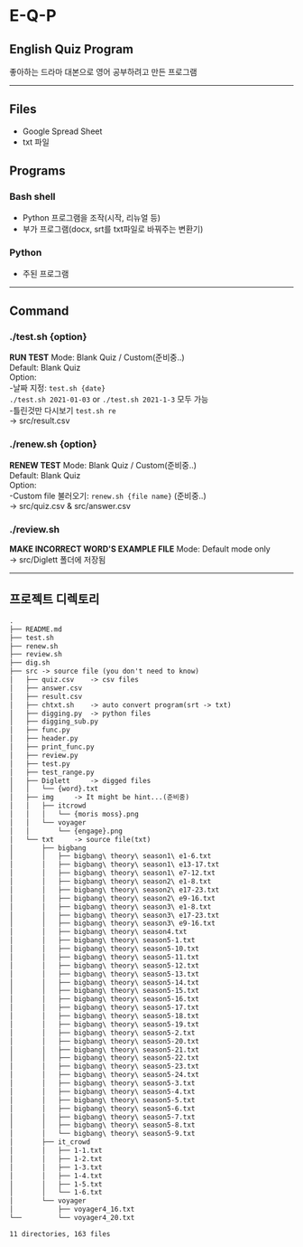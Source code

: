 # E-Q-P   

## English Quiz Program
좋아하는 드라마 대본으로 영어 공부하려고 만든 프로그램   

---

## Files
- Google Spread Sheet  
- txt 파일  

## Programs  
### Bash shell  
- Python 프로그램을 조작(시작, 리뉴얼 등)  
- 부가 프로그램(docx, srt를 txt파일로 바꿔주는 변환기)  
### Python  
- 주된 프로그램  

---

## Command  
### ./test.sh {option}
**RUN TEST**
Mode: Blank Quiz / Custom(준비중..)   
Default: Blank Quiz   
Option:   
	-날짜 지정: `test.sh {date}`      
	`./test.sh 2021-01-03` or `./test.sh 2021-1-3` 모두 가능   
	-틀린것만 다시보기 `test.sh re`  
-> src/result.csv
	
### ./renew.sh {option}
**RENEW TEST**
Mode: Blank Quiz / Custom(준비중..)   
Default: Blank Quiz   
Option:  
	-Custom file 불러오기: `renew.sh {file name}`
	(준비중..)  
-> src/quiz.csv & src/answer.csv
	
### ./review.sh
**MAKE INCORRECT WORD'S EXAMPLE FILE**
Mode: Default mode only  
-> src/Diglett 폴더에 저장됨   

---

## 프로젝트 디렉토리    
```md:directory.md
.
├── README.md
├── test.sh
├── renew.sh
├── review.sh
├── dig.sh
├── src -> source file (you don't need to know)
│   ├── quiz.csv 	-> csv files
│   ├── answer.csv
│   ├── result.csv	
│   ├── chtxt.sh	-> auto convert program(srt -> txt)
│   ├── digging.py	-> python files	
│   ├── digging_sub.py	
│   ├── func.py		
│   ├── header.py	
│   ├── print_func.py	
│   ├── review.py	
│   ├── test.py		
│   ├── test_range.py	
│   ├── Diglett 	-> digged files
│   │   └── {word}.txt
│   ├── img		-> It might be hint...(준비중)
│   │   ├── itcrowd
│   │   │   └── {moris moss}.png
│   │   └── voyager
│   │       └── {engage}.png
│   └── txt		-> source file(txt)
│       ├── bigbang
│       │   ├── bigbang\ theory\ season1\ e1-6.txt
│       │   ├── bigbang\ theory\ season1\ e13-17.txt
│       │   ├── bigbang\ theory\ season1\ e7-12.txt
│       │   ├── bigbang\ theory\ season2\ e1-8.txt
│       │   ├── bigbang\ theory\ season2\ e17-23.txt
│       │   ├── bigbang\ theory\ season2\ e9-16.txt
│       │   ├── bigbang\ theory\ season3\ e1-8.txt
│       │   ├── bigbang\ theory\ season3\ e17-23.txt
│       │   ├── bigbang\ theory\ season3\ e9-16.txt
│       │   ├── bigbang\ theory\ season4.txt
│       │   ├── bigbang\ theory\ season5-1.txt
│       │   ├── bigbang\ theory\ season5-10.txt
│       │   ├── bigbang\ theory\ season5-11.txt
│       │   ├── bigbang\ theory\ season5-12.txt
│       │   ├── bigbang\ theory\ season5-13.txt
│       │   ├── bigbang\ theory\ season5-14.txt
│       │   ├── bigbang\ theory\ season5-15.txt
│       │   ├── bigbang\ theory\ season5-16.txt
│       │   ├── bigbang\ theory\ season5-17.txt
│       │   ├── bigbang\ theory\ season5-18.txt
│       │   ├── bigbang\ theory\ season5-19.txt
│       │   ├── bigbang\ theory\ season5-2.txt
│       │   ├── bigbang\ theory\ season5-20.txt
│       │   ├── bigbang\ theory\ season5-21.txt
│       │   ├── bigbang\ theory\ season5-22.txt
│       │   ├── bigbang\ theory\ season5-23.txt
│       │   ├── bigbang\ theory\ season5-24.txt
│       │   ├── bigbang\ theory\ season5-3.txt
│       │   ├── bigbang\ theory\ season5-4.txt
│       │   ├── bigbang\ theory\ season5-5.txt
│       │   ├── bigbang\ theory\ season5-6.txt
│       │   ├── bigbang\ theory\ season5-7.txt
│       │   ├── bigbang\ theory\ season5-8.txt
│       │   └── bigbang\ theory\ season5-9.txt
│       ├── it_crowd
│       │   ├── 1-1.txt
│       │   ├── 1-2.txt
│       │   ├── 1-3.txt
│       │   ├── 1-4.txt
│       │   ├── 1-5.txt
│       │   └── 1-6.txt
│       └── voyager
│           ├── voyager4_16.txt    
└──         └── voyager4_20.txt     

11 directories, 163 files
